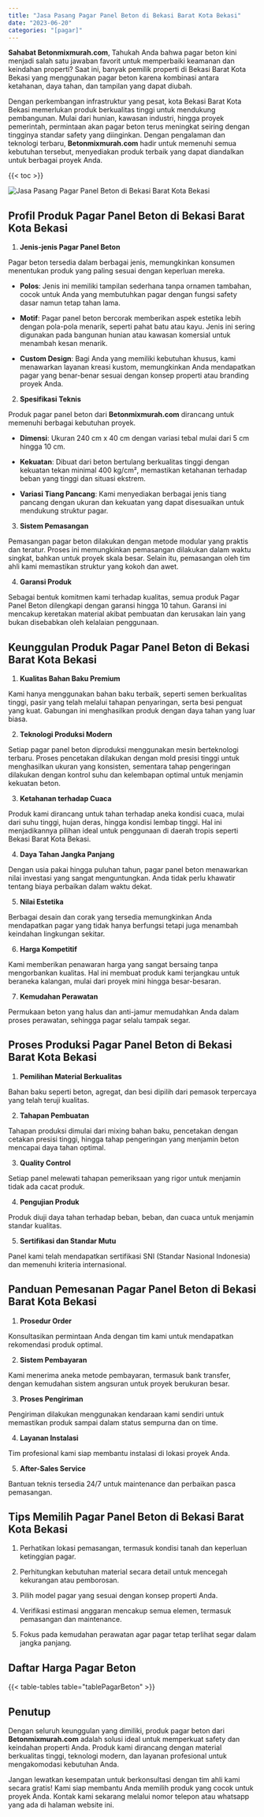 ```yaml
---
title: "Jasa Pasang Pagar Panel Beton di Bekasi Barat Kota Bekasi"
date: "2023-06-20"
categories: "[pagar]"
---
```


**Sahabat Betonmixmurah.com**, Tahukah Anda bahwa pagar beton kini menjadi salah satu jawaban favorit untuk memperbaiki keamanan dan keindahan properti? Saat ini, banyak pemilik properti di Bekasi Barat Kota Bekasi yang menggunakan pagar beton karena kombinasi antara ketahanan, daya tahan, dan tampilan yang dapat diubah.  

Dengan perkembangan infrastruktur yang pesat, kota Bekasi Barat Kota Bekasi memerlukan produk berkualitas tinggi untuk mendukung pembangunan. Mulai dari hunian, kawasan industri, hingga proyek pemerintah, permintaan akan pagar beton terus meningkat seiring dengan tingginya standar safety yang diinginkan. Dengan pengalaman dan teknologi terbaru, **Betonmixmurah.com** hadir untuk memenuhi semua kebutuhan tersebut, menyediakan produk terbaik yang dapat diandalkan untuk berbagai proyek Anda.

{{< toc >}}

![Jasa Pasang Pagar Panel Beton di Bekasi Barat Kota Bekasi](/images/pagar/pagar-beton-11.jpg)

## Profil Produk Pagar Panel Beton di Bekasi Barat Kota Bekasi

1. **Jenis-jenis Pagar Panel Beton**  

Pagar beton tersedia dalam berbagai jenis, memungkinkan konsumen menentukan produk yang paling sesuai dengan keperluan mereka.  

- **Polos**: Jenis ini memiliki tampilan sederhana tanpa ornamen tambahan, cocok untuk Anda yang membutuhkan pagar dengan fungsi safety dasar namun tetap tahan lama.  

- **Motif**: Pagar panel beton bercorak memberikan aspek estetika lebih dengan pola-pola menarik, seperti pahat batu atau kayu. Jenis ini sering digunakan pada bangunan hunian atau kawasan komersial untuk menambah kesan menarik.  

- **Custom Design**: Bagi Anda yang memiliki kebutuhan khusus, kami menawarkan layanan kreasi kustom, memungkinkan Anda mendapatkan pagar yang benar-benar sesuai dengan konsep properti atau branding proyek Anda.  

2. **Spesifikasi Teknis**  

Produk pagar panel beton dari **Betonmixmurah.com** dirancang untuk memenuhi berbagai kebutuhan proyek.  

- **Dimensi**: Ukuran 240 cm x 40 cm dengan variasi tebal mulai dari 5 cm hingga 10 cm.  

- **Kekuatan**: Dibuat dari beton bertulang berkualitas tinggi dengan kekuatan tekan minimal 400 kg/cm², memastikan ketahanan terhadap beban yang tinggi dan situasi ekstrem.  

- **Variasi Tiang Pancang**: Kami menyediakan berbagai jenis tiang pancang dengan ukuran dan kekuatan yang dapat disesuaikan untuk mendukung struktur pagar.  

3. **Sistem Pemasangan**  

Pemasangan pagar beton dilakukan dengan metode modular yang praktis dan teratur. Proses ini memungkinkan pemasangan dilakukan dalam waktu singkat, bahkan untuk proyek skala besar. Selain itu, pemasangan oleh tim ahli kami memastikan struktur yang kokoh dan awet.  

4. **Garansi Produk**  

Sebagai bentuk komitmen kami terhadap kualitas, semua produk Pagar Panel Beton dilengkapi dengan garansi hingga 10 tahun. Garansi ini mencakup keretakan material akibat pembuatan dan kerusakan lain yang bukan disebabkan oleh kelalaian penggunaan.

## Keunggulan Produk Pagar Panel Beton di Bekasi Barat Kota Bekasi 

1. **Kualitas Bahan Baku Premium**  

Kami hanya menggunakan bahan baku terbaik, seperti semen berkualitas tinggi, pasir yang telah melalui tahapan penyaringan, serta besi penguat yang kuat. Gabungan ini menghasilkan produk dengan daya tahan yang luar biasa.  

2. **Teknologi Produksi Modern**  

Setiap pagar panel beton diproduksi menggunakan mesin berteknologi terbaru. Proses pencetakan dilakukan dengan mold presisi tinggi untuk menghasilkan ukuran yang konsisten, sementara tahap pengeringan dilakukan dengan kontrol suhu dan kelembapan optimal untuk menjamin kekuatan beton.  

3. **Ketahanan terhadap Cuaca**  

Produk kami dirancang untuk tahan terhadap aneka kondisi cuaca, mulai dari suhu tinggi, hujan deras, hingga kondisi lembap tinggi. Hal ini menjadikannya pilihan ideal untuk penggunaan di daerah tropis seperti Bekasi Barat Kota Bekasi.  

4. **Daya Tahan Jangka Panjang**  

Dengan usia pakai hingga puluhan tahun, pagar panel beton menawarkan nilai investasi yang sangat menguntungkan. Anda tidak perlu khawatir tentang biaya perbaikan dalam waktu dekat.  

5. **Nilai Estetika**  

Berbagai desain dan corak yang tersedia memungkinkan Anda mendapatkan pagar yang tidak hanya berfungsi tetapi juga menambah keindahan lingkungan sekitar.  

6. **Harga Kompetitif**  

Kami memberikan penawaran harga yang sangat bersaing tanpa mengorbankan kualitas. Hal ini membuat produk kami terjangkau untuk beraneka kalangan, mulai dari proyek mini hingga besar-besaran.  

7. **Kemudahan Perawatan**  

Permukaan beton yang halus dan anti-jamur memudahkan Anda dalam proses perawatan, sehingga pagar selalu tampak segar.

## Proses Produksi Pagar Panel Beton di Bekasi Barat Kota Bekasi

1. **Pemilihan Material Berkualitas**  

Bahan baku seperti beton, agregat, dan besi dipilih dari pemasok terpercaya yang telah teruji kualitas.

2. **Tahapan Pembuatan**  

Tahapan produksi dimulai dari mixing bahan baku, pencetakan dengan cetakan presisi tinggi, hingga tahap pengeringan yang menjamin beton mencapai daya tahan optimal.

3. **Quality Control**  

Setiap panel melewati tahapan pemeriksaan yang rigor untuk menjamin tidak ada cacat produk.

4. **Pengujian Produk**  

Produk diuji daya tahan terhadap beban, beban, dan cuaca untuk menjamin standar kualitas.

5. **Sertifikasi dan Standar Mutu**  

Panel kami telah mendapatkan sertifikasi SNI (Standar Nasional Indonesia) dan memenuhi kriteria internasional.

## Panduan Pemesanan Pagar Panel Beton di Bekasi Barat Kota Bekasi

1. **Prosedur Order**  

Konsultasikan permintaan Anda dengan tim kami untuk mendapatkan rekomendasi produk optimal.

2. **Sistem Pembayaran**  

Kami menerima aneka metode pembayaran, termasuk bank transfer, dengan kemudahan sistem angsuran untuk proyek berukuran besar.

3. **Proses Pengiriman**  

Pengiriman dilakukan menggunakan kendaraan kami sendiri untuk memastikan produk sampai dalam status sempurna dan on time.

4. **Layanan Instalasi**  

Tim profesional kami siap membantu instalasi di lokasi proyek Anda.

5. **After-Sales Service**  

Bantuan teknis tersedia 24/7 untuk maintenance dan perbaikan pasca pemasangan.

## Tips Memilih Pagar Panel Beton di Bekasi Barat Kota Bekasi

1. Perhatikan lokasi pemasangan, termasuk kondisi tanah dan keperluan ketinggian pagar.  

2. Perhitungkan kebutuhan material secara detail untuk mencegah kekurangan atau pemborosan.  

3. Pilih model pagar yang sesuai dengan konsep properti Anda.  

4. Verifikasi estimasi anggaran mencakup semua elemen, termasuk pemasangan dan maintenance.  

5. Fokus pada kemudahan perawatan agar pagar tetap terlihat segar dalam jangka panjang.

## Daftar Harga Pagar Beton

{{< table-tables table="tablePagarBeton" >}}

## Penutup

Dengan seluruh keunggulan yang dimiliki, produk pagar beton dari **Betonmixmurah.com** adalah solusi ideal untuk memperkuat safety dan keindahan properti Anda. Produk kami dirancang dengan material berkualitas tinggi, teknologi modern, dan layanan profesional untuk mengakomodasi kebutuhan Anda.  

Jangan lewatkan kesempatan untuk berkonsultasi dengan tim ahli kami secara gratis! Kami siap membantu Anda memilih produk yang cocok untuk proyek Anda. Kontak kami sekarang melalui nomor telepon atau whatsapp yang ada di halaman website ini.